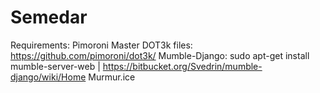 # Semedar
Requirements:
  Pimoroni Master DOT3k files: https://github.com/pimoroni/dot3k/
  Mumble-Django: sudo apt-get install mumble-server-web | https://bitbucket.org/Svedrin/mumble-django/wiki/Home
  Murmur.ice
